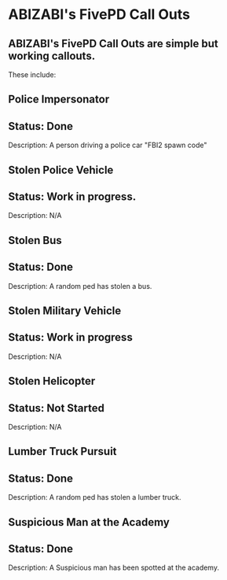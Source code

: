 # ABIZABI's FivePD Call Outs


## ABIZABI's FivePD Call Outs are simple but working callouts.

These include:
  ## Police Impersonator 
  Status: Done
--------------
  Description: A person driving a police car "FBI2 spawn code"
  
  ## Stolen Police Vehicle 
  Status: Work in progress.
--------------
  Description: N/A
  
  ## Stolen Bus
  Status: Done
--------------
  Description: A random ped has stolen a bus. 
  
  ## Stolen Military Vehicle
  Status: Work in progress
--------------
  Description: N/A
  
  ## Stolen Helicopter
  Status: Not Started
--------------
  Description: N/A
  
  ## Lumber Truck Pursuit
  Status: Done
--------------
  Description: A random ped has stolen a lumber truck.

  ## Suspicious Man at the Academy
  Status: Done
  --------------
  Description: A Suspicious man has been spotted at the academy.
